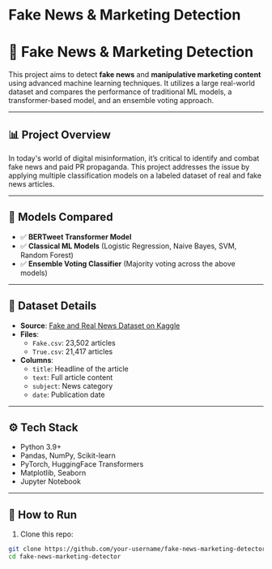 # Fake News & Marketing Detection

# 📰 Fake News & Marketing Detection

This project aims to detect **fake news** and **manipulative marketing content** using advanced machine learning techniques. It utilizes a large real-world dataset and compares the performance of traditional ML models, a transformer-based model, and an ensemble voting approach.

---

## 📊 Project Overview

In today's world of digital misinformation, it’s critical to identify and combat fake news and paid PR propaganda. This project addresses the issue by applying multiple classification models on a labeled dataset of real and fake news articles.

---

## 🧠 Models Compared

- ✅ **BERTweet Transformer Model**
- ✅ **Classical ML Models** (Logistic Regression, Naive Bayes, SVM, Random Forest)
- ✅ **Ensemble Voting Classifier** (Majority voting across the above models)

---

## 📂 Dataset Details

- **Source**: [Fake and Real News Dataset on Kaggle](https://www.kaggle.com/clmentbisaillon/fake-and-real-news)
- **Files**:
  - `Fake.csv`: 23,502 articles
  - `True.csv`: 21,417 articles
- **Columns**:
  - `title`: Headline of the article
  - `text`: Full article content
  - `subject`: News category
  - `date`: Publication date

---

## ⚙️ Tech Stack

- Python 3.9+
- Pandas, NumPy, Scikit-learn
- PyTorch, HuggingFace Transformers
- Matplotlib, Seaborn
- Jupyter Notebook

---

## 🚀 How to Run

1. Clone this repo:
```bash
git clone https://github.com/your-username/fake-news-marketing-detector.git
cd fake-news-marketing-detector
